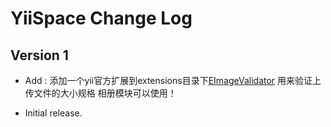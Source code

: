 YiiSpace Change Log
==========================

Version 1
---------
- Add : 添加一个yii官方扩展到extensions目录下[EImageValidator](http://www.yiiframework.com/extension/eimagevalidator/)
        用来验证上传文件的大小规格 相册模块可以使用！

- Initial release.